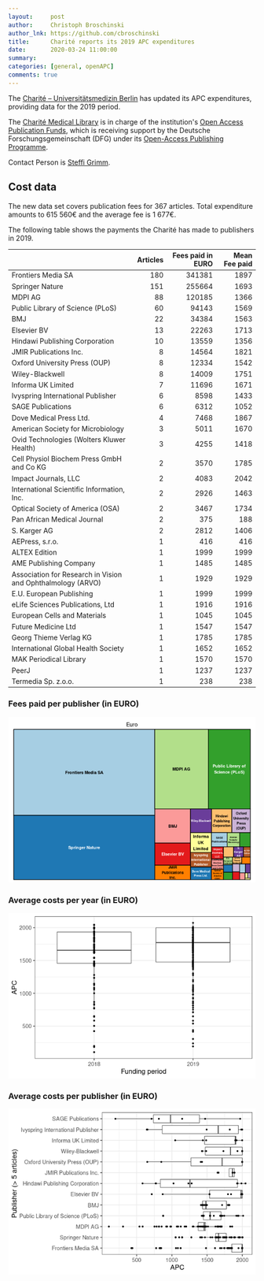 ```yaml
---
layout:     post
author:     Christoph Broschinski
author_lnk: https://github.com/cbroschinski
title:      Charité reports its 2019 APC expenditures
date:       2020-03-24 11:00:00
summary:    
categories: [general, openAPC]
comments: true
---
```





The [Charité – Universitätsmedizin Berlin](https://www.charite.de/) has updated its APC expenditures, providing data for the 2019 period.

The [Charité Medical Library](https://bibliothek.charite.de/) is in charge of the institution's [Open Access Publication Funds](https://bibliothek.charite.de/publizieren/open_access/),
which is receiving support by the Deutsche Forschungsgemeinschaft (DFG) under its [Open-Access Publishing Programme](http://www.dfg.de/en/research_funding/programmes/infrastructure/lis/funding_opportunities/open_access/).

Contact Person is [Steffi Grimm](mailto:steffi.grimm@charite.de).

## Cost data


The new data set covers publication fees for 367 articles. Total expenditure amounts to 615 560€ and the average fee is 1 677€.

The following table shows the payments the Charité has made to publishers in 2019.


|                                                            | Articles| Fees paid in EURO| Mean Fee paid|
|:-----------------------------------------------------------|--------:|-----------------:|-------------:|
|Frontiers Media SA                                          |      180|            341381|          1897|
|Springer Nature                                             |      151|            255664|          1693|
|MDPI AG                                                     |       88|            120185|          1366|
|Public Library of Science (PLoS)                            |       60|             94143|          1569|
|BMJ                                                         |       22|             34384|          1563|
|Elsevier BV                                                 |       13|             22263|          1713|
|Hindawi Publishing Corporation                              |       10|             13559|          1356|
|JMIR Publications Inc.                                      |        8|             14564|          1821|
|Oxford University Press (OUP)                               |        8|             12334|          1542|
|Wiley-Blackwell                                             |        8|             14009|          1751|
|Informa UK Limited                                          |        7|             11696|          1671|
|Ivyspring International Publisher                           |        6|              8598|          1433|
|SAGE Publications                                           |        6|              6312|          1052|
|Dove Medical Press Ltd.                                     |        4|              7468|          1867|
|American Society for Microbiology                           |        3|              5011|          1670|
|Ovid Technologies (Wolters Kluwer Health)                   |        3|              4255|          1418|
|Cell Physiol Biochem Press GmbH and Co KG                   |        2|              3570|          1785|
|Impact Journals, LLC                                        |        2|              4083|          2042|
|International Scientific Information, Inc.                  |        2|              2926|          1463|
|Optical Society of America (OSA)                            |        2|              3467|          1734|
|Pan African Medical Journal                                 |        2|               375|           188|
|S. Karger AG                                                |        2|              2812|          1406|
|AEPress, s.r.o.                                             |        1|               416|           416|
|ALTEX Edition                                               |        1|              1999|          1999|
|AME Publishing Company                                      |        1|              1485|          1485|
|Association for Research in Vision and Ophthalmology (ARVO) |        1|              1929|          1929|
|E.U. European Publishing                                    |        1|              1999|          1999|
|eLife Sciences Publications, Ltd                            |        1|              1916|          1916|
|European Cells and Materials                                |        1|              1045|          1045|
|Future Medicine Ltd                                         |        1|              1547|          1547|
|Georg Thieme Verlag KG                                      |        1|              1785|          1785|
|International Global Health Society                         |        1|              1652|          1652|
|MAK Periodical Library                                      |        1|              1570|          1570|
|PeerJ                                                       |        1|              1237|          1237|
|Termedia Sp. z.o.o.                                         |        1|               238|           238|

### Fees paid per publisher (in EURO)

![plot of chunk tree_charite_2020_03_24_full](/figure/tree_charite_2020_03_24_full-1.png)

###  Average costs per year (in EURO)

![plot of chunk box_charite_2020_03_24_year_full](/figure/box_charite_2020_03_24_year_full-1.png)

###  Average costs per publisher (in EURO)

![plot of chunk box_charite_2020_03_24_publisher_full](/figure/box_charite_2020_03_24_publisher_full-1.png)
